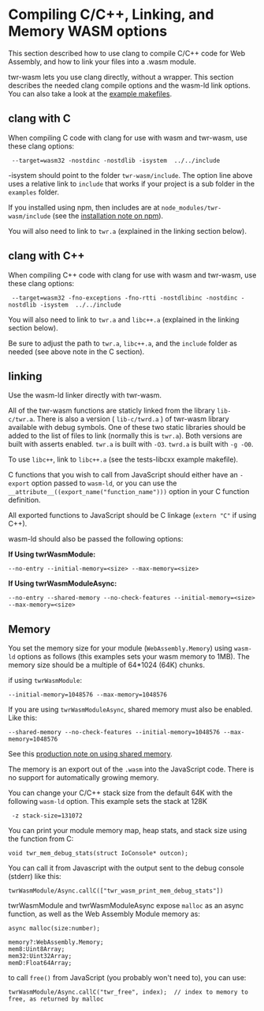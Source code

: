 # Compiling C/C++, Linking, and Memory WASM options
This section described how to use clang to compile C/C++ code for Web Assembly, and how to link your files into a .wasm module.

twr-wasm lets you use clang directly, without a wrapper.  This section describes the needed clang compile options and the wasm-ld link options.  You can also take a look at the [example makefiles](../examples/examples-overview.md).

## clang with C
When compiling C code with clang for use with wasm and twr-wasm, use these clang options:
~~~
 --target=wasm32 -nostdinc -nostdlib -isystem  ../../include
~~~

-isystem should point to the folder `twr-wasm/include`.  The option line above uses a relative link to `include` that works if your project is a sub folder in the `examples` folder.

If you installed using npm, then includes are at `node_modules/twr-wasm/include` (see the [installation note on npm](installation.md)).

You will also need to link to `twr.a` (explained in the linking section below).

## clang with C++
When compiling C++ code with clang for use with wasm and twr-wasm, use these clang options:
~~~
 --target=wasm32 -fno-exceptions -fno-rtti -nostdlibinc -nostdinc -nostdlib -isystem  ../../include
~~~

You will also need to link to `twr.a` and `libc++.a` (explained in the linking section below).

Be sure to adjust the path to `twr.a`, `libc++.a`, and the `include` folder as needed (see above note in the C section).

## linking
Use the wasm-ld linker directly with twr-wasm.

All of the twr-wasm functions are staticly linked from the library `lib-c/twr.a`.  There is also a version ( `lib-c/twrd.a` ) of twr-wasm library available with debug symbols.  One of these two static libraries should be added to the list of files to link (normally this is `twr.a`).  Both versions are built with asserts enabled.  `twr.a` is built with `-O3`.  `twrd.a` is built with `-g -O0`.

To use `libc++`, link to `libc++.a` (see the tests-libcxx example makefile).

C functions that you wish to call from JavaScript should either have an `-export` option passed to `wasm-ld`, or you can use the `__attribute__((export_name("function_name")))` option in your C function definition.

All exported functions to JavaScript should be C linkage (`extern "C"` if using C++).

wasm-ld should also be passed the following options:

**If Using twrWasmModule:**
~~~
--no-entry --initial-memory=<size> --max-memory=<size>
~~~

**If Using twrWasmModuleAsync:**
~~~
--no-entry --shared-memory --no-check-features --initial-memory=<size> --max-memory=<size>
~~~

## Memory
You set the memory size for your module (`WebAssembly.Memory`) using `wasm-ld` options as follows (this examples sets your wasm memory to 1MB).  The memory size should be a multiple of 64*1024 (64K) chunks.

if using `twrWasmModule`:
~~~
--initial-memory=1048576 --max-memory=1048576
~~~

If you are using `twrWasmModuleAsync`, shared memory must also be enabled. Like this:
~~~
--shared-memory --no-check-features --initial-memory=1048576 --max-memory=1048576
~~~

See this [production note on using shared memory](../more/production.md).

The memory is an export out of the `.wasm` into the JavaScript code.  There is no support
for automatically growing memory.

You can change your C/C++ stack size from the default 64K with the following `wasm-ld` option.   This example sets the stack at 128K
~~~
 -z stack-size=131072
~~~

You can print your module memory map, heap stats, and stack size using the function from C:
~~~
void twr_mem_debug_stats(struct IoConsole* outcon);
~~~
You can call it from Javascript with the output sent to the debug console (stderr) like this:
~~~
twrWasmModule/Async.callC(["twr_wasm_print_mem_debug_stats"])
~~~

twrWasmModule and twrWasmModuleAsync expose `malloc` as an async function, as well as the Web Assembly Module memory as:
~~~
async malloc(size:number);

memory?:WebAssembly.Memory;
mem8:Uint8Array;
mem32:Uint32Array;
memD:Float64Array;
~~~
to call `free()` from JavaScript (you probably won't need to), you can use:
~~~
twrWasmModule/Async.callC("twr_free", index);  // index to memory to free, as returned by malloc
~~~  

